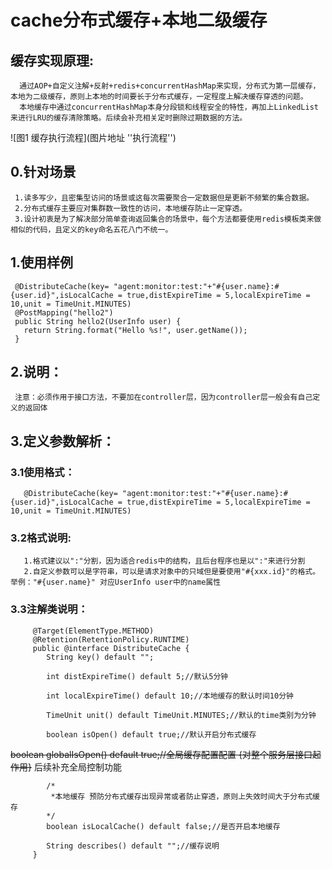 # **cache分布式缓存+本地二级缓存**   

## **缓存实现原理:**      
      通过AOP+自定义注解+反射+redis+concurrentHashMap来实现，分布式为第一层缓存，本地为二级缓存，原则上本地的时间要长于分布式缓存，一定程度上解决缓存穿透的问题。   
      本地缓存中通过concurrentHashMap本身分段锁和线程安全的特性，再加上LinkedList来进行LRU的缓存清除策略。后续会补充相关定时删除过期数据的方法。   
![图1 缓存执行流程](图片地址 ''执行流程'')
      
      
## 0.针对场景   
     1.读多写少，且密集型访问的场景或这每次需要聚合一定数据但是更新不频繁的集合数据。   
     2.分布式缓存主要应对集群数一致性的访问，本地缓存防止一定穿透。   
     3.设计初衷是为了解决部分简单查询返回集合的场景中，每个方法都要使用redis模板类来做相似的代码，且定义的key命名五花八门不统一。   
     
## 1.使用样例   
     @DistributeCache(key= "agent:monitor:test:"+"#{user.name}:#{user.id}",isLocalCache = true,distExpireTime = 5,localExpireTime = 10,unit = TimeUnit.MINUTES)   
     @PostMapping("hello2")   
     public String hello2(UserInfo user) {   
       return String.format("Hello %s!", user.getName());   
     }     
    
    
## 2.说明：   
     注意：必须作用于接口方法，不要加在controller层，因为controller层一般会有自己定义的返回体   
   
   
## 3.定义参数解析：   
   ### 3.1使用格式：   
       @DistributeCache(key= "agent:monitor:test:"+"#{user.name}:#{user.id}",isLocalCache = true,distExpireTime = 5,localExpireTime = 10,unit = TimeUnit.MINUTES)   
       
   ### 3.2格式说明:      
       1.格式建议以":"分割，因为适合redis中的结构，且后台程序也是以":"来进行分割        
       2.自定义参数可以是字符串，可以是请求对象中的只域但是要使用"#{xxx.id}"的格式。举例："#{user.name}" 对应UserInfo user中的name属性   
       
   ### 3.3注解类说明：                   
         @Target(ElementType.METHOD)   
         @Retention(RetentionPolicy.RUNTIME)   
         public @interface DistributeCache {   
            String key() default "";   

            int distExpireTime() default 5;//默认5分钟   

            int localExpireTime() default 10;//本地缓存的默认时间10分钟   

            TimeUnit unit() default TimeUnit.MINUTES;//默认的time类别为分钟   

            boolean isOpen() default true;//默认开启分布式缓存   

   ~~boolean globalIsOpen() default true;//全局缓存配置配置 {对整个服务层接口起作用}~~   后续补充全局控制功能

            /*
             *本地缓存 预防分布式缓存出现异常或者防止穿透，原则上失效时间大于分布式缓存   
            */
            boolean isLocalCache() default false;//是否开启本地缓存   

            String describes() default "";//缓存说明   
         }   
